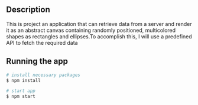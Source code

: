 ## Description

This is project an application that can retrieve data from a server and render it as an abstract canvas containing randomly positioned, multicolored shapes as rectangles and ellipses.To accomplish this, I will use a predefined API to fetch the required data

## Running the app

```bash
# install necessary packages
$ npm install

# start app
$ npm start
```

